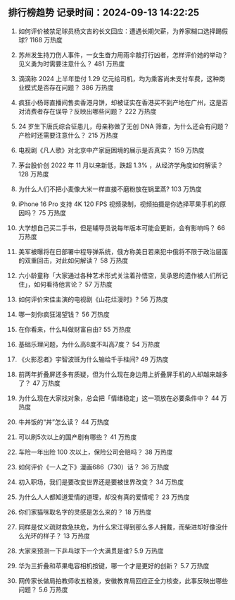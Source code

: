 
## 排行榜趋势 记录时间：2024-09-13 14:22:25
  
  1. 如何评价被禁足球员杨文吉的长文回应：遭遇长期欠薪，为养家糊口选择踢假球? 1168 万热度
    
  2. 苏州发生持刀伤人事件，一女生奋力用雨伞敲打行凶者，怎样评价她的举动？见义勇为时需要注意什么？ 481 万热度
    
  3. 滴滴称 2024 上半年垫付 1.29 亿元给司机，均为乘客尚未支付车费，这种商业模式是否存在问题？ 386 万热度
    
  4. 疯狂小杨哥直播间售卖香港月饼，却被证实在香港买不到产地在广州，这是否对消费者存在误导？反映出哪些问题？ 222 万热度
    
  5. 24 岁生下唐氏综合征患儿，母亲称做了无创 DNA 筛查，为什么还会有问题？产检时还需要注意什么？ 215 万热度
    
  6. 电视剧《凡人歌》对北京中产家庭困境的展示是否真实？ 159 万热度
    
  7. 茅台股价创 2022 年 11 月以来新低，跌超 1.3% ，从经济学角度如何解读？ 128 万热度
    
  8. 为什么人们不把小麦像大米一样直接不磨粉放在锅里蒸? 103 万热度
    
  9. iPhone 16 Pro 支持 4K 120 FPS 视频录制，视频拍摄是你选择苹果手机的原因吗？ 75 万热度
    
  10. 大学想自己买二手书，但是辅导员说每年版本可能会更新，会有影响吗？ 66 万热度
    
  11. 美军被曝将在日部署中程导弹系统，俄方称美日若来犯中俄将不限于政治层面的双重回击，对此如何解读？ 58 万热度
    
  12. 六小龄童称「大家通过各种艺术形式关注着孙悟空，吴承恩的遗作被人们所记住」，如何看待他言论？ 57 万热度
    
  13. 如何评价宋佳主演的电视剧《山花烂漫时》? 56 万热度
    
  14. 哪一刻你疯狂渴望钱？ 56 万热度
    
  15. 在你看来，什么叫做财富自由? 55 万热度
    
  16. 基础乐理问题，为什么高8度不叫高7度？ 54 万热度
    
  17. 《火影忍者》宇智波斑为什么输给千手柱间? 49 万热度
    
  18. 前两年折叠屏还多有质疑，但为什么现在身边用上折叠屏手机的人却越来越多了？ 47 万热度
    
  19. 为什么现在大家找对象，总会把「情绪稳定」这一项放在必要条件中？ 44 万热度
    
  20. 牛丼饭的“丼”怎么读？ 44 万热度
    
  21. 可以刷5次以上的国产剧有哪些？ 41 万热度
    
  22. 车险一年出险 100 次以上，保险公司会赔吗？ 38 万热度
    
  23. 如何评价《一人之下》漫画686（730）话？ 36 万热度
    
  24. 初入职场，我们是要改变世界还是要被世界改变？ 34 万热度
    
  25. 为什么人人都知道爱情的道理，却没有真的爱情呢？ 23 万热度
    
  26. 你们家猫咪取名字的灵感是怎么来的？ 18 万热度
    
  27. 同样是仗义疏财救急扶危，为什么宋江得到那么多人拥戴，而柴进却好像没什么光环的样子？ 13 万热度
    
  28. 大家来预测一下乒乓球下一个大满贯是谁? 5.9 万热度
    
  29. 华为三折叠和苹果电容相机按键，哪一个才是更好的创新？ 5.7 万热度
    
  30. 网传家长做局拍教师收五粮液，安徽教育局回应正全力核查，此事反映出哪些问题？ 5.6 万热度
    
